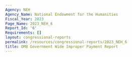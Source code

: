 ```yaml
---
Agency: NEH
Agency_Name: National Endowment for the Humanities
Fiscal_Year: 2023
Page_Name: 2023_NEH_6
Report_Id: '6'
Requirements: []
layout: congressional-reports
permalink: /resources/congressional-reports/2023_NEH_6
title: OMB Government Wide Improper Payment Report
---
```

